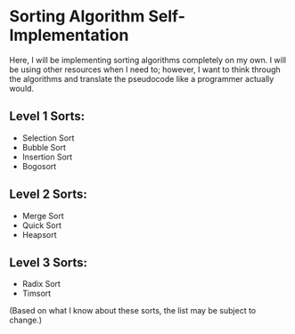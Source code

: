 # Sorting Algorithm Self-Implementation

Here, I will be implementing sorting algorithms completely on my own. I will be using other resources when I need to; however, I want to think through the algorithms and translate the pseudocode like a programmer actually would.

## Level 1 Sorts:

- Selection Sort
- Bubble Sort
- Insertion Sort
- Bogosort

## Level 2 Sorts:

- Merge Sort
- Quick Sort
- Heapsort

## Level 3 Sorts:

- Radix Sort
- Timsort


(Based on what I know about these sorts, the list may be subject to change.)